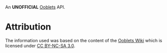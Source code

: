 An **UNOFFICIAL** [Ooblets](https://ooblets.com) API.

# Attribution

The information used was based on the content of the [Ooblets Wiki](https://ooblets.fandom.com/wiki/Ooblets_Wiki) which is licensed under [CC BY-NC-SA 3.0](https://creativecommons.org/licenses/by-sa/3.0).
